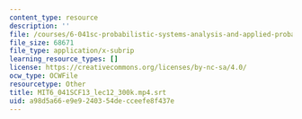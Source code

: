 ```yaml
---
content_type: resource
description: ''
file: /courses/6-041sc-probabilistic-systems-analysis-and-applied-probability-fall-2013/a98d5a66e9e9240354decceefe8f437e_MIT6_041SCF13_lec12_300k.mp4.srt
file_size: 68671
file_type: application/x-subrip
learning_resource_types: []
license: https://creativecommons.org/licenses/by-nc-sa/4.0/
ocw_type: OCWFile
resourcetype: Other
title: MIT6_041SCF13_lec12_300k.mp4.srt
uid: a98d5a66-e9e9-2403-54de-cceefe8f437e
---
```

